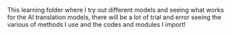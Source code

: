 This learning folder where I try out different models and seeing what works for the AI translation models, there will be a lot of trial and error
seeing the various of methods I use and the codes and modules I import!